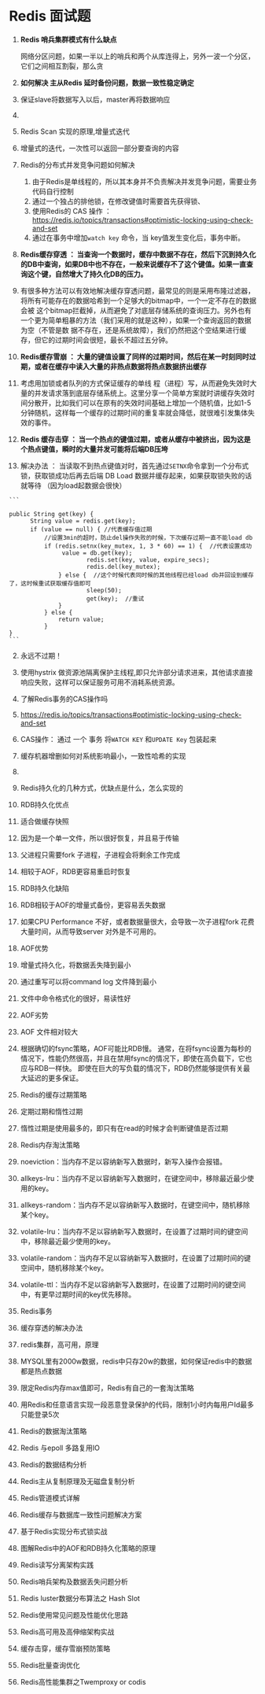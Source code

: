 # Redis 面试题

1. **Redis 哨兵集群模式有什么缺点**

   网络分区问题，如果一半以上的哨兵和两个从库连得上，另外一波一个分区，它们之间相互割裂，那么贪

2. **如何解决 主从Redis 延时备份问题，数据一致性稳定确定**

  1. 保证slave将数据写入以后，master再将数据响应
  2. 

3. Redis Scan 实现的原理,增量式迭代

  1. 增量式的迭代，一次性可以返回一部分要查询的内容

4. Redis的分布式并发竞争问题如何解决

   1. 由于Redis是单线程的，所以其本身并不负责解决并发竞争问题，需要业务代码自行控制
   2. 通过一个独占的排他锁，在修改键值时需要首先获得锁、
   3. 使用Redis的 CAS 操作 ： https://redis.io/topics/transactions#optimistic-locking-using-check-and-set
     1. 通过在事务中增加`watch key` 命令，当 key值发生变化后，事务中断。

5. **Redis缓存穿透 ： 当查询一个数据时，缓存中数据不存在，然后下沉到持久化的DB中查询，如果DB中也不存在，一般来说缓存不了这个键值。如果一直查询这个键，自然增大了持久化DB的压力。**

  1. 有很多种方法可以有效地解决缓存穿透问题，最常见的则是采用布隆过滤器，将所有可能存在的数据哈希到一个足够大的bitmap中，一个一定不存在的数据会被 这个bitmap拦截掉，从而避免了对底层存储系统的查询压力。另外也有一个更为简单粗暴的方法（我们采用的就是这种），如果一个查询返回的数据为空（不管是数 据不存在，还是系统故障），我们仍然把这个空结果进行缓存，但它的过期时间会很短，最长不超过五分钟。

6. **Redis缓存雪崩 ： 大量的键值设置了同样的过期时间，然后在某一时刻同时过期，或者在缓存中读入大量的非热点数据将热点数据挤出缓存**

  1. 考虑用加锁或者队列的方式保证缓存的单线 程（进程）写，从而避免失效时大量的并发请求落到底层存储系统上。这里分享一个简单方案就时讲缓存失效时间分散开，比如我们可以在原有的失效时间基础上增加一个随机值，比如1-5分钟随机，这样每一个缓存的过期时间的重复率就会降低，就很难引发集体失效的事件。

7. **Redis 缓存击穿 ： 当一个热点的键值过期，或者从缓存中被挤出，因为这是个热点键值，瞬时的大量并发可能将后端DB压垮**

  1. 解决办法 ： 当读取不到热点键值对时，首先通过`SETNX`命令拿到一个分布式锁，获取锁成功后再去后端 DB Load 数据并缓存起来，如果获取锁失败的话就等待 （因为load起数据会很快）

    ```
    
    public String get(key) {
          String value = redis.get(key);
          if (value == null) { //代表缓存值过期
              //设置3min的超时，防止del操作失败的时候，下次缓存过期一直不能load db
    		  if (redis.setnx(key_mutex, 1, 3 * 60) == 1) {  //代表设置成功
                   value = db.get(key);
                          redis.set(key, value, expire_secs);
                          redis.del(key_mutex);
                  } else {  //这个时候代表同时候的其他线程已经load db并回设到缓存了，这时候重试获取缓存值即可
                          sleep(50);
                          get(key);  //重试
                  }
              } else {
                  return value;      
              }
    }
    ```

  2. 永远不过期！

  3. 使用hystrix 做资源池隔离保护主线程,即只允许部分请求进来，其他请求直接响应失败，这样可以保证服务可用不消耗系统资源。

8. 了解Redis事务的CAS操作吗

  1. https://redis.io/topics/transactions#optimistic-locking-using-check-and-set
  2. CAS操作： 通过 一个 事务 将`WATCH KEY`   和`UPDATE Key` 包装起来

9. 缓存机器增删如何对系统影响最小，一致性哈希的实现

  1. 

10. Redis持久化的几种方式，优缺点是什么，怎么实现的

11. RDB持久化优点

   1. 适合做缓存快照
   2. 因为是一个单一文件，所以很好恢复，并且易于传输
   3. 父进程只需要fork 子进程，子进程会将剩余工作完成
   4. 相较于AOF，RDB更容易重启时恢复

12. RDB持久化缺陷

   1. RDB相较于AOF的增量式备份，更容易丢失数据
   2. 如果CPU Performance 不好，或者数据量很大，会导致一次子进程fork 花费大量时间，从而导致server 对外是不可用的。

13. AOF优势

   1. 增量式持久化，将数据丢失降到最小
   2. 通过重写可以将command log 文件降到最小
   3. 文件中命令格式化的很好，易读性好

14. AOF劣势

   1. AOF 文件相对较大
   2. 根据确切的fsync策略，AOF可能比RDB慢。 通常，在将fsync设置为每秒的情况下，性能仍然很高，并且在禁用fsync的情况下，即使在高负载下，它也应与RDB一样快。 即使在巨大的写负载的情况下，RDB仍然能够提供有关最大延迟的更多保证。

15. Redis的缓存过期策略

   1. 定期过期和惰性过期
   2. 惰性过期是使用最多的，即只有在read的时候才会判断键值是否过期

16. Redis内存淘汰策略

   1. noeviction：当内存不足以容纳新写入数据时，新写入操作会报错。
   2. allkeys-lru：当内存不足以容纳新写入数据时，在键空间中，移除最近最少使用的key。
   3. allkeys-random：当内存不足以容纳新写入数据时，在键空间中，随机移除某个key。
   4. volatile-lru：当内存不足以容纳新写入数据时，在设置了过期时间的键空间中，移除最近最少使用的key。
   5. volatile-random：当内存不足以容纳新写入数据时，在设置了过期时间的键空间中，随机移除某个key。
   6. volatile-ttl：当内存不足以容纳新写入数据时，在设置了过期时间的键空间中，有更早过期时间的key优先移除。

17. Redis事务

18. 缓存穿透的解决办法

19. redis集群，高可用，原理

20. MYSQL里有2000w数据，redis中只存20w的数据，如何保证redis中的数据都是热点数据

   14. 限定Redis内存max值即可，Redis有自己的一套淘汰策略

21. 用Redis和任意语言实现一段恶意登录保护的代码，限制1小时内每用户Id最多只能登录5次

22. Redis的数据淘汰策略

23. Redis 与epoll 多路复用IO

24. Redis的数据结构分析

25. Redis主从复制原理及无磁盘复制分析

26. Redis管道模式详解

27. Redis缓存与数据库一致性问题解决方案

28. 基于Redis实现分布式锁实战

29. 图解Redis中的AOF和RDB持久化策略的原理

30. Redis读写分离架构实践

31. Redis哨兵架构及数据丢失问题分析

32. Redis  luster数据分布算法之 Hash Slot

33. Redis使用常见问题及性能优化思路

34. Redis高可用及高伸缩架构实战

35. 缓存击穿，缓存雪崩预防策略

36. Redis批量查询优化

37. Redis高性能集群之Twemproxy  or  codis





